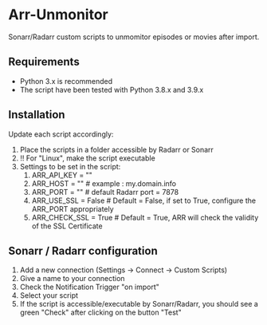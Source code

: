 
# Arr-Unmonitor
Sonarr/Radarr custom scripts to unmomitor episodes or movies after import.

## Requirements
- Python 3.x is recommended
- The script have been tested with Python 3.8.x and  3.9.x

## Installation
Update each script accordingly:

 1. Place the scripts in a folder accessible by Radarr or Sonarr
 2. !! For "Linux", make the script executable
 3. Settings to be set in the script:
	 1. ARR_API_KEY = ""
	 2. ARR_HOST = "" # example : my.domain.info
	 3. ARR_PORT = "" # default Radarr port = 7878
	 5. ARR_USE_SSL = False # Default = False, if set to True, configure the ARR_PORT appropriately
	 6. ARR_CHECK_SSL = True # Default = True, ARR will check the validity of the SSL Certificate


## Sonarr / Radarr configuration
1. Add a new connection (Settings -> Connect -> Custom Scripts)
2. Give a name to your connection
3. Check the Notification Trigger "on import"
4. Select your script
5. If the script is accessible/executable by Sonarr/Radarr, you should see a green "Check" after clicking on the button "Test"
